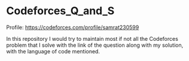 # Codeforces_Q_and_S

Profile: https://codeforces.com/profile/samrat230599

In this repository I would try to maintain most if not all the Codeforces problem that I solve with the link of the question along with my solution, with the language of code mentioned.
